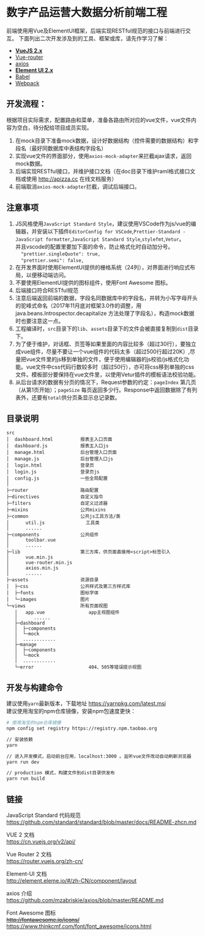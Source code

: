 数字产品运营大数据分析前端工程
==============================
前端使用用Vue及ElementUI框架，后端实现RESTful规范的接口与前端进行交互。
下面列出二次开发涉及到的工具、框架或库，请先作学习了解：  
- **[VueJS 2.x](https://github.com/vuejs/vue)**
- [Vue-router](https://github.com/vuejs/vue-router)
- [axios](https://github.com/mzabriskie/axios)
- **[Element UI 2.x](https://github.com/ElemeFE/element)**
- [Babel](https://babeljs.io/)
- [Webpack](https://github.com/webpack/webpack)

## 开发流程：
根据项目实际需求，配置路由和菜单，准备各路由所对应的vue文件，vue文件内容为空白，待分配给项目成员实现。
1. 在mock目录下准备mock数据，设计好数据结构（控件需要的数据结构）和字段名（最好同数据库中表结构字段名）
1. 实现vue文件的界面部分，使用`axios-mock-adapter`来拦截ajax请求，返回mock数据。
1. 后端实现RESTful接口，并维护接口文档（在doc目录下维护raml格式接口文档或使用 http://apizza.cc 在线文档服务）
1. 前端取消`axios-mock-adapter`拦截，调试后端接口。

## 注意事项
1. JS风格使用`JavaScript Standard Style`，建议使用VSCode作为js/vue的编辑器，并安装以下插件`EditorConfig for VSCode`,`Prettier-Standard - JavaScript formatter`,`JavaScript Standard Style`,`stylefmt`,`Vetur`。  
  并且vscode的配置里要加下面的命令，防止格式化时自动加分号。   
  `  "prettier.singleQuote": true,`  
  `  "prettier.semi": false,`  
1. 在开发界面时使用ElementUI提供的栅格系统（24列），对界面进行响应式布局，以便移动端访问。
1. 不要使用ElementUI提供的图标组件，使用Font Awesome 图标。
1. 后端接口符合RESTful规范
1. 注意后端返回前端的数据，字段名同数据库中的字段名，并转为小写字母开头的驼峰式命名（2017年11月底对框架3.0作的调整，用 java.beans.Introspector.decapitalize 方法处理了字段名），构造mock数据时也要注意这一点。
1. 工程编译时，`src`目录下的`lib`、`assets`目录下的文件会被直接复制到`dist`目录下。
1. 为了便于维护，对话框、页签等如果里面的内容比较多（超过30行），要独立成vue组件，尽量不要让一个vue组件的代码太多（超过500行超过20K）,尽量把vue文件里的js移到单独的文件，便于使用编辑器的js校验/js格式化功能。vue文件中css代码行数较多时（超过50行），亦可将css移到单独的css文件。模板部分要保持在vue文件里，以使用Vetur插件的模板语法校验功能。
1. 从后台请求的数据有分页的情况下，Request参数的约定：`pageIndex` 第几页（从第1页开始）；`pageSize` 每页返回多少行。Response中返回数据除了有列表外，还要有`total`供分页条显示总记录数。

## 目录说明

```
src
│  dashboard.html          报表主入口页面
│  dashboard.js            报表主入口js
│  manage.html             后台管理入口页面
│  manage.js               后台管理入口js
│  login.html              登录页
│  login.js                登录页js
│  config.js               一些全局配置
│  
├─router                   路由配置
├─directives               自定义指令
├─filters                  自定义过滤器
├─mixins                   公共mixins
├─common                   公共js工具方法/类
│      util.js               工具类
│      ......
├─components               公共组件
│      toolbar.vue
│      ......
├─lib                      第三方库，供页面直接用<script>标签引入
│      vue.min.js
│      vue-router.min.js
│      axios.min.js
│      ......
├─assets                   资源目录
│  ├─css                   公共样式及第三方样式库
│  ├─fonts                 图标字体
│  └─images                图片
└─views                    所有页面视图
   │   app.vue                app主视图组件
   │      ......
   ├─dashboard                  
   │  ├─components            
   │  └─mock                 
   │  ............
   ├─manage                   
   │  ├─components           
   │  └─mock                 
   │  ............
   └─error                    404、505等错误提示视图
```

## 开发与构建命令
建议使用`yarn`最新版本，下载地址 https://yarnpkg.com/latest.msi  
建议使用淘宝的npm仓库镜像，安装npm包速度更快：  
``` bash
# 使用淘宝的npm仓库镜像   
npm config set registry https://registry.npm.taobao.org

```

```bash
// 安装依赖
yarn

// 进入开发模式，启动前台应用，localhost:3000 。监听vue文件改动自动刷新浏览器  
yarn run dev

// production 模式，构建文件到dist目录供发布  
yarn run build

```

## 链接
JavaScript Standard 代码规范  
https://github.com/standard/standard/blob/master/docs/README-zhcn.md  

VUE 2 文档  
https://cn.vuejs.org/v2/api/  

Vue Router 2 文档  
https://router.vuejs.org/zh-cn/  

Element-UI 文档  
http://element.eleme.io/#/zh-CN/component/layout  

axios 介绍  
https://github.com/mzabriskie/axios/blob/master/README.md  

Font Awesome 图标  
~~http://fontawesome.io/icons/~~  
https://www.thinkcmf.com/font/font_awesome/icons.html   
